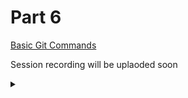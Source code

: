 # Part 6

[Basic Git Commands](https://tinkerhublbsce.github.io/Web-foundry-Resources/part6/basic-git-commands/)

Session recording will be uplaoded soon

<details><summary></summary>Thank You<script async src="https://cdn.splitbee.io/sb.js"></script></details>
